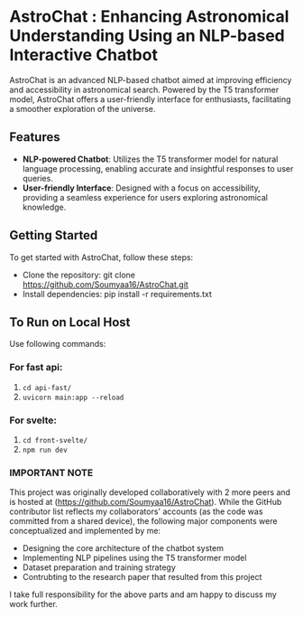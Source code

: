 # AstroChat : Enhancing Astronomical Understanding Using an NLP-based Interactive Chatbot
AstroChat is an advanced NLP-based chatbot aimed at improving efficiency and accessibility in astronomical search. Powered by the T5 transformer model, AstroChat offers a user-friendly interface for enthusiasts, facilitating a smoother exploration of the universe.

## Features
+ **NLP-powered Chatbot**: Utilizes the T5 transformer model for natural language processing, enabling accurate and insightful responses to user queries.
+ **User-friendly Interface**: Designed with a focus on accessibility, providing a seamless experience for users exploring astronomical knowledge.

## Getting Started
To get started with AstroChat, follow these steps:
+ Clone the repository: git clone https://github.com/Soumyaa16/AstroChat.git
+ Install dependencies: pip install -r requirements.txt

## To Run on Local Host 
Use following commands:
### For fast api: 
1) `cd api-fast/`
2) `uvicorn main:app --reload`

### For svelte:
1) `cd front-svelte/`
2) `npm run dev`

### **IMPORTANT NOTE**
This project was originally developed collaboratively with 2 more peers and is hosted at (https://github.com/Soumyaa16/AstroChat).
While the GitHub contributor list reflects my collaborators' accounts (as the code was committed from a shared device), the following major components were conceptualized and implemented by me:
- Designing the core architecture of the chatbot system
- Implementing NLP pipelines using the T5 transformer model
- Dataset preparation and training strategy
- Contrubting to the research paper that resulted from this project

I take full responsibility for the above parts and am happy to discuss my work further.

